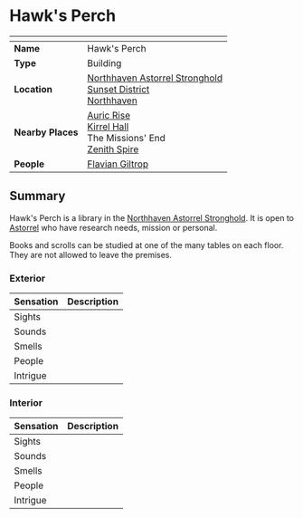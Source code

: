 # Hawk's Perch

| []() | |
| --- | --- |
| **Name** | Hawk's Perch |
| **Type** | Building |
| **Location** | [Northhaven Astorrel Stronghold](../strongholds/northhaven-astorrel-stronghold.md)<br>[Sunset District](../districts/sunset-district.md)<br>[Northhaven](../cities/northhaven.md) |
| **Nearby Places** | [Auric Rise](auric-rise.md)<br>[Kirrel Hall](kirrel-hall.md)<br>The Missions' End<br>[Zenith Spire](zenith-spire.md) |
| **People** | [Flavian Giltrop](../../characters/flavian-giltrop.md) |

## Summary

Hawk's Perch is a library in the [Northhaven Astorrel Stronghold](../strongholds/northhaven-astorrel-stronghold.md). It is open to [Astorrel](../../organisations/astorrel/astorrel.md) who have research needs, mission or personal.

Books and scrolls can be studied at one of the many tables on each floor. They are not allowed to leave the premises.

### Exterior

| Sensation | Description |
| ---- | --- |
| Sights | |
| Sounds | |
| Smells | |
| People | |
| Intrigue | |

### Interior

| Sensation | Description |
| ---- | --- |
| Sights | |
| Sounds | |
| Smells | |
| People | |
| Intrigue | |
